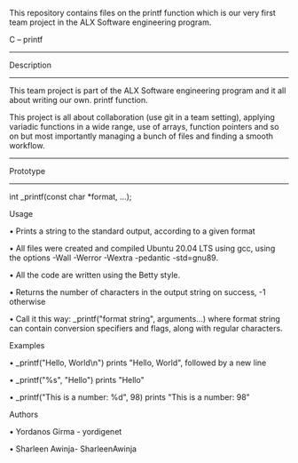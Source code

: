   This repository contains files on the printf function which is our very first team project in the ALX Software engineering program. 

  C – printf
  ________________________________________

  Description
  ________________________________________

  This team project is part of the ALX Software engineering program and it all about writing our own. printf function.

  This project is all about collaboration (use git in a team setting), applying variadic functions in a wide range, use of arrays, function pointers and so on but most importantly managing a bunch of files and finding a smooth workflow.
  ________________________________________

  Prototype
  ________________________________________
 
  int _printf(const char *format, ...);
 
  Usage


  •	Prints a string to the standard output, according to a given format
  

  •	All files were created and compiled Ubuntu 20.04 LTS using gcc, using the options -Wall -Werror -Wextra -pedantic -std=gnu89.
  

  •	All the code are written using the Betty style. 
  

  •	Returns the number of characters in the output string on success, -1 otherwise
  

  •	Call it this way: _printf("format string", arguments...) where format string can contain conversion specifiers and flags, along with regular characters.


  Examples


  •	_printf("Hello, World\n") prints "Hello, World", followed by a new line
  

  •	_printf("%s", "Hello") prints "Hello"
  

  •	_printf("This is a number: %d", 98) prints "This is a number: 98"


  Authors


  •	Yordanos Girma -  yordigenet
  

  •	Sharleen Awinja- SharleenAwinja 

